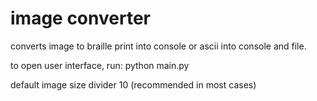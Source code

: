 # image converter

converts image to braille print into console or ascii into console and file.

to open user interface, run: python main.py

default image size divider 10 (recommended in most cases)
